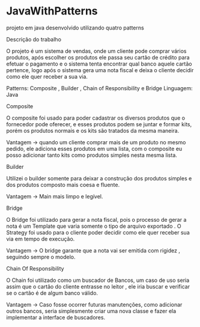 # JavaWithPatterns
projeto em java desenvolvido utilizando quatro patterns

Descrição do trabalho 

O projeto é um sistema de vendas, onde um cliente pode comprar vários produtos, após escolher os produtos ele passa seu cartão de crédito para efetuar o pagamento e o sistema tenta encontrar qual banco aquele cartão pertence, logo após o sistema gera uma nota fiscal e deixa o cliente decidir como ele quer receber a sua via.

Patterns: Composite , Builder , Chain of Responsibility e Bridge
Linguagem: Java
 
Composite 

   O composite foi usado para poder cadastrar os diversos produtos que o fornecedor pode oferecer, e esses produtos podem se juntar e formar kits, porém os produtos normais e os kits são tratados da mesma maneira.

Vantagem → quando um cliente comprar mais de um produto no mesmo pedido, ele adiciona esses produtos em uma lista, com o composite eu posso adicionar tanto kits como produtos simples nesta mesma lista.

Builder

   Utilizei o builder somente para deixar a construção dos produtos simples e dos produtos composto mais coesa e fluente.

Vantagem → Main mais limpo e legível.

Bridge 

   O Bridge foi utilizado para gerar a nota fiscal, pois o processo de gerar a nota é um Template que varia somente o tipo de arquivo exportado . O Strategy foi  usado para o cliente poder decidir como ele quer receber sua via em tempo de execução.

Vantagem → O bridge garante que a nota vai ser emitida com rigidez , seguindo sempre o modelo.
    
Chain Of Responsibility

   O Chain foi utilizado como um buscador de Bancos, um caso de uso seria assim que o cartão do cliente entrasse no leitor , ele iria buscar e verificar se o cartão é de algum banco válido.

Vantagem → Caso fosse ocorrer futuras manutenções, como adicionar outros bancos, seria simplesmente criar uma nova classe e fazer ela implementar a interface de buscadores.


